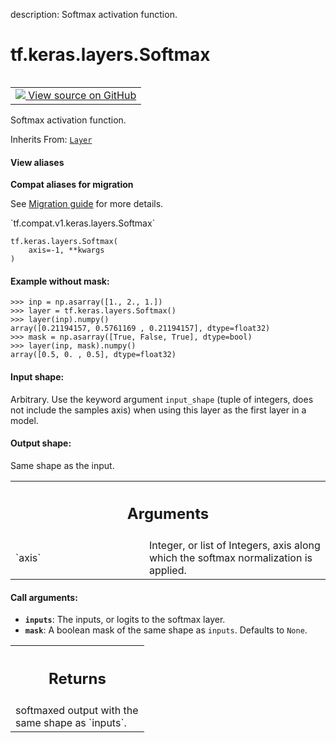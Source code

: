 description: Softmax activation function.

<div itemscope itemtype="http://developers.google.com/ReferenceObject">
<meta itemprop="name" content="tf.keras.layers.Softmax" />
<meta itemprop="path" content="Stable" />
<meta itemprop="property" content="__init__"/>
<meta itemprop="property" content="__new__"/>
</div>

# tf.keras.layers.Softmax

<!-- Insert buttons and diff -->

<table class="tfo-notebook-buttons tfo-api nocontent" align="left">
<td>
  <a target="_blank" href="https://github.com/tensorflow/tensorflow/blob/r2.4/tensorflow/python/keras/layers/advanced_activations.py#L281-L344">
    <img src="https://www.tensorflow.org/images/GitHub-Mark-32px.png" />
    View source on GitHub
  </a>
</td>
</table>



Softmax activation function.

Inherits From: [`Layer`](../../../tf/keras/layers/Layer.md)

<section class="expandable">
  <h4 class="showalways">View aliases</h4>
  <p>
<b>Compat aliases for migration</b>
<p>See
<a href="https://www.tensorflow.org/guide/migrate">Migration guide</a> for
more details.</p>
<p>`tf.compat.v1.keras.layers.Softmax`</p>
</p>
</section>

<pre class="devsite-click-to-copy prettyprint lang-py tfo-signature-link">
<code>tf.keras.layers.Softmax(
    axis=-1, **kwargs
)
</code></pre>



<!-- Placeholder for "Used in" -->


#### Example without mask:



```
>>> inp = np.asarray([1., 2., 1.])
>>> layer = tf.keras.layers.Softmax()
>>> layer(inp).numpy()
array([0.21194157, 0.5761169 , 0.21194157], dtype=float32)
>>> mask = np.asarray([True, False, True], dtype=bool)
>>> layer(inp, mask).numpy()
array([0.5, 0. , 0.5], dtype=float32)
```

#### Input shape:

Arbitrary. Use the keyword argument `input_shape`
(tuple of integers, does not include the samples axis)
when using this layer as the first layer in a model.



#### Output shape:

Same shape as the input.



<!-- Tabular view -->
 <table class="responsive fixed orange">
<colgroup><col width="214px"><col></colgroup>
<tr><th colspan="2"><h2 class="add-link">Arguments</h2></th></tr>

<tr>
<td>
`axis`
</td>
<td>
Integer, or list of Integers, axis along which the softmax
normalization is applied.
</td>
</tr>
</table>



#### Call arguments:


* <b>`inputs`</b>: The inputs, or logits to the softmax layer.
* <b>`mask`</b>: A boolean mask of the same shape as `inputs`. Defaults to `None`.


<!-- Tabular view -->
 <table class="responsive fixed orange">
<colgroup><col width="214px"><col></colgroup>
<tr><th colspan="2"><h2 class="add-link">Returns</h2></th></tr>
<tr class="alt">
<td colspan="2">
softmaxed output with the same shape as `inputs`.
</td>
</tr>

</table>




